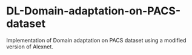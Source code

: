 # DL-Domain-adaptation-on-PACS-dataset
Implementation of Domain adaptation on PACS dataset using a modified version of Alexnet.
